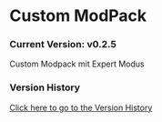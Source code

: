 # Custom ModPack

### Current Version: v0.2.5

Custom Modpack mit Expert Modus

### Version History

[Click here to go to the Version History](VERSIONS.md)
